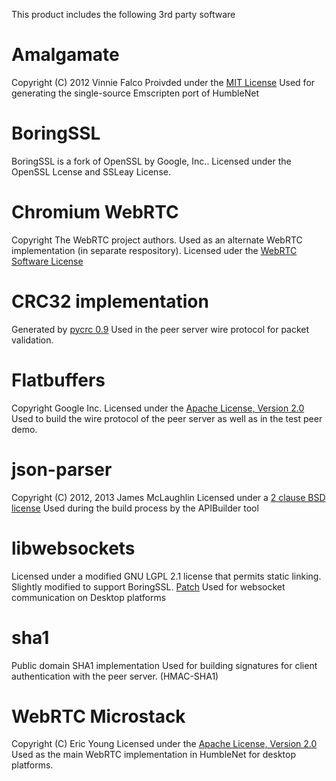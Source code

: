 This product includes the following 3rd party software

Amalgamate
==========
Copyright (C) 2012 Vinnie Falco
Proivded under the [MIT License](http://www.opensource.org/license/MIT)
Used for generating the single-source Emscripten port of HumbleNet

BoringSSL
=========
BoringSSL is a fork of OpenSSL by Google, Inc.. 
Licensed under the OpenSSL Lcense and SSLeay License.

Chromium WebRTC
===============
Copyright The WebRTC project authors.
Used as an alternate WebRTC implementation (in separate respository).
Licensed uder the [WebRTC Software License](https://webrtc.org/license/software/)

CRC32 implementation
====================
Generated by [pycrc 0.9](https://pycrc.org/)
Used in the peer server wire protocol for packet validation.

Flatbuffers
===========
Copyright Google Inc.
Licensed under the [Apache License, Version 2.0](http://www.apache.org/licenses/LICENSE-2.0)
Used to build the wire protocol of the peer server as well as in the test peer demo.

json-parser
===========
Copyright (C) 2012, 2013 James McLaughlin
Licensed under a [2 clause BSD license](3rdparty/json-parser)
Used during the build process by the APIBuilder tool

libwebsockets
=============
Licensed under a modified GNU LGPL 2.1 license that permits static linking.
Slightly modified to support BoringSSL. [Patch](3rdparty/patches/websockets-boringssl.patch)
Used for websocket communication on Desktop platforms

sha1
====
Public domain SHA1 implementation
Used for building signatures for client authentication with the peer server. (HMAC-SHA1)

WebRTC Microstack
=================
Copyright (C) Eric Young
Licensed under the [Apache License, Version 2.0](http://www.apache.org/licenses/LICENSE-2.0)
Used as the main WebRTC implementation in HumbleNet for desktop platforms.
